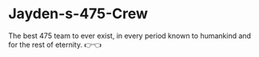 # Jayden-s-475-Crew
The best 475 team to ever exist, in every period known to humankind and for the rest of eternity. 👉👈
